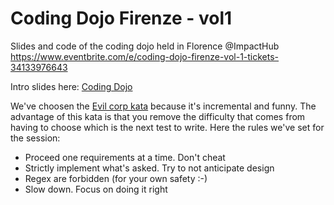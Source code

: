 # Coding Dojo Firenze - vol1
Slides and code of the coding dojo held in Florence @ImpactHub
https://www.eventbrite.com/e/coding-dojo-firenze-vol-1-tickets-34133976643

Intro slides here: [Coding Dojo](coding-dojo-firenze-vol1/slides/coding-dojo.pdf) 

We've choosen the [Evil corp kata](https://github.com/Gianfrancoalongi/incremental_katas/tree/master/Evil_Corp) because it's incremental and funny. The advantage of this kata is that you remove the difficulty that comes from having to choose which is the next test to write. Here the rules we've set for the session:

- Proceed one requirements at a time. Don't cheat
- Strictly implement what's asked. Try to not anticipate design
- Regex are forbidden (for your own safety :-)
- Slow down. Focus on doing it right
